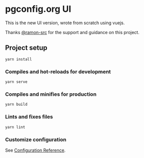 # pgconfig.org UI

This is the new UI version, wrote from scratch using vuejs.

Thanks [@ramon-src](https://github.com/ramon-src) for the support and guidance on this project.

## Project setup
```
yarn install
```

### Compiles and hot-reloads for development
```
yarn serve
```

### Compiles and minifies for production
```
yarn build
```

### Lints and fixes files
```
yarn lint
```

### Customize configuration
See [Configuration Reference](https://cli.vuejs.org/config/).

